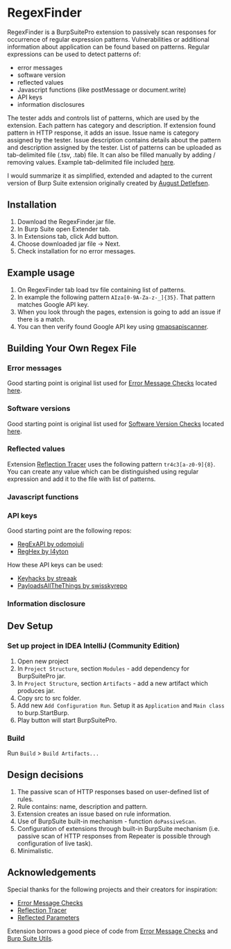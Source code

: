# RegexFinder

RegexFinder is a BurpSuitePro extension to passively scan responses for occurrence of regular expression patterns. 
Vulnerabilities or additional information about application can be found based on patterns. 
Regular expressions can be used to detect patterns of:

- error messages
- software version
- reflected values
- Javascript functions (like postMessage or document.write)
- API keys
- information disclosures

The tester adds and controls list of patterns, which are used by the extension. 
Each pattern has category and description. 
If extension found pattern in HTTP response, it adds an issue.
Issue name is category assigned by the tester. 
Issue description contains details about the pattern and description assigned by the tester.
List of patterns can be uploaded as tab-delimited file (.tsv, .tab) file. 
It can also be filled manually by adding / removing values.
Example tab-delimited file included [here](https://github.com/lwierzbicki/RegexFinder/blob/main/burp.regex.tsv). 

I would summarize it as simplified, extended and adapted to the current version of Burp Suite extension originally created by [August Detlefsen](https://github.com/augustd). 


## Installation

1. Download the RegexFinder.jar file.
2. In Burp Suite open Extender tab. 
3. In Extensions tab, click Add button.
4. Choose downloaded jar file -> Next.
5. Check installation for no error messages.

## Example usage

1. On RegexFinder tab load tsv file containing list of patterns. 
2. In example the following pattern `AIza[0-9A-Za-z-_]{35}`. That pattern matches Google API key.
3. When you look through the pages, extension is going to add an issue if there is a match. 
4. You can then verify found Google API key using [gmapsapiscanner](https://github.com/ozguralp/gmapsapiscanner).   

## Building Your Own Regex File

### Error messages

Good starting point is original list used for [Error Message Checks](https://github.com/augustd/burp-suite-error-message-checks) located [here](https://github.com/augustd/burp-suite-error-message-checks/blob/master/src/main/resources/burp/match-rules.tab).

### Software versions

Good starting point is original list used for [Software Version Checks](https://github.com/augustd/burp-suite-software-version-checks) located [here](https://github.com/augustd/burp-suite-software-version-checks/blob/master/src/main/resources/burp/match-rules.tab).  

### Reflected values

Extension [Reflection Tracer](https://github.com/securityewok/Reflection-Tracer) uses the following pattern `tr4c3[a-z0-9]{8}`. You can create any value which can be distinguished using regular expression and add it to the file with list of patterns.

### Javascript functions

### API keys

Good starting point are the following repos:

- [RegExAPI by odomojuli](https://github.com/odomojuli/RegExAPI)
- [RegHex by l4yton](https://github.com/l4yton/RegHex)

How these API keys can be used:

- [Keyhacks by streaak](https://github.com/streaak/keyhacks)
- [PayloadsAllTheThings by swisskyrepo](https://github.com/swisskyrepo/PayloadsAllTheThings/tree/master/API%20Key%20Leaks)

### Information disclosure

##  Dev Setup

### Set up project in IDEA IntelliJ (Community Edition)

1. Open new project
2. In `Project Structure`, section `Modules` -  add dependency for BurpSuitePro jar.
3. In `Project Structure`, section `Artifacts` - add a new artifact which produces jar.
4. Copy src to src folder.
5. Add new `Add Configuration Run`. Setup it as `Application` and `Main class` to burp.StartBurp.
6. Play button will start BurpSuitePro.

### Build

Run `Build` > `Build Artifacts...`

## Design decisions

1. The passive scan of HTTP responses based on user-defined list of rules.
2. Rule contains: name, description and pattern.
3. Extension creates an issue based on rule information. 
4. Use of BurpSuite built-in mechanism - function `doPassiveScan`.
5. Configuration of extensions through built-in BurpSuite mechanism (i.e. passive scan of HTTP responses from Repeater is possible through configuration of live task).
6. Minimalistic.

## Acknowledgements

Special thanks for the following projects and their creators for inspiration:

- [Error Message Checks](https://github.com/augustd/burp-suite-error-message-checks)
- [Reflection Tracer](https://github.com/securityewok/Reflection-Tracer)   
- [Reflected Parameters](https://github.com/portswigger/reflected-parameters)

Extension borrows a good piece of code from [Error Message Checks](https://github.com/augustd/burp-suite-error-message-checks) and [Burp Suite Utils](https://github.com/augustd/burp-suite-utils).
